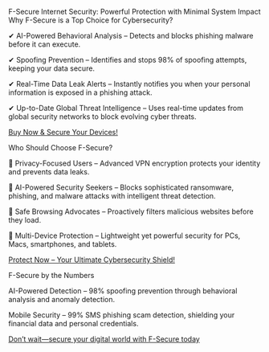 F-Secure Internet Security: Powerful Protection with Minimal System Impact
Why F-Secure is a Top Choice for Cybersecurity?

✔ AI-Powered Behavioral Analysis – Detects and blocks phishing malware before it can execute.

✔ Spoofing Prevention – Identifies and stops 98% of spoofing attempts, keeping your data secure.

✔ Real-Time Data Leak Alerts – Instantly notifies you when your personal information is exposed in a phishing attack.

✔ Up-to-Date Global Threat Intelligence – Uses real-time updates from global security networks to block evolving cyber threats.

 

 <a href="https://top2antivirus.com/best-antivirus-f-secure/">Buy Now & Secure Your Devices!</a>


Who Should Choose F-Secure?

🔹 Privacy-Focused Users – Advanced VPN encryption protects your identity and prevents data leaks.

🔹 AI-Powered Security Seekers – Blocks sophisticated ransomware, phishing, and malware attacks with intelligent threat detection.

🔹 Safe Browsing Advocates – Proactively filters malicious websites before they load.

🔹 Multi-Device Protection – Lightweight yet powerful security for PCs, Macs, smartphones, and tablets.


 <a href="https://top2antivirus.com/best-antivirus-f-secure/">Protect Now – Your Ultimate Cybersecurity Shield!</a>
 

F-Secure by the Numbers

AI-Powered Detection – 98% spoofing prevention through behavioral analysis and anomaly detection.

Mobile Security – 99% SMS phishing scam detection, shielding your financial data and personal credentials.

<a href="https://top2antivirus.com/best-antivirus-f-secure/">Don’t wait—secure your digital world with F-Secure today</a>


